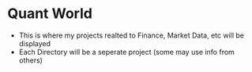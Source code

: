  # Quant World 
 
 - This is where my projects realted to Finance, Market Data, etc will be displayed
 - Each Directory will be a seperate project (some may use info from others)
